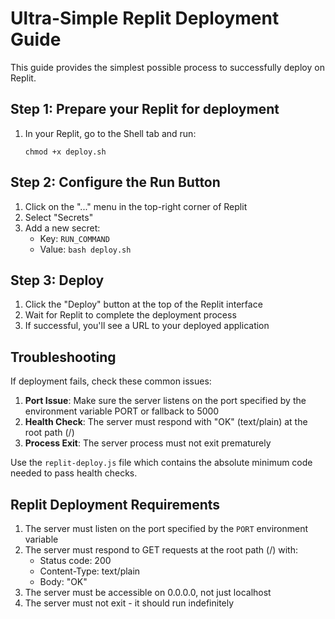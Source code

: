 # Ultra-Simple Replit Deployment Guide

This guide provides the simplest possible process to successfully deploy on Replit.

## Step 1: Prepare your Replit for deployment

1. In your Replit, go to the Shell tab and run:
   ```
   chmod +x deploy.sh
   ```

## Step 2: Configure the Run Button

1. Click on the "..." menu in the top-right corner of Replit
2. Select "Secrets"
3. Add a new secret:
   - Key: `RUN_COMMAND`
   - Value: `bash deploy.sh`

## Step 3: Deploy

1. Click the "Deploy" button at the top of the Replit interface
2. Wait for Replit to complete the deployment process
3. If successful, you'll see a URL to your deployed application

## Troubleshooting

If deployment fails, check these common issues:

1. **Port Issue**: Make sure the server listens on the port specified by the environment variable PORT or fallback to 5000
2. **Health Check**: The server must respond with "OK" (text/plain) at the root path (/)
3. **Process Exit**: The server process must not exit prematurely

Use the `replit-deploy.js` file which contains the absolute minimum code needed to pass health checks.

## Replit Deployment Requirements

1. The server must listen on the port specified by the `PORT` environment variable
2. The server must respond to GET requests at the root path (/) with:
   - Status code: 200
   - Content-Type: text/plain
   - Body: "OK"
3. The server must be accessible on 0.0.0.0, not just localhost
4. The server must not exit - it should run indefinitely